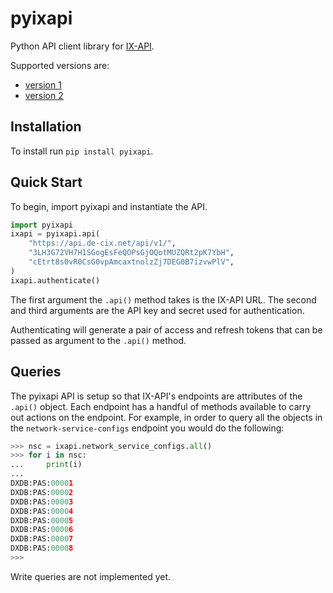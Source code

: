 # pyixapi

Python API client library for [IX-API](https://ix-api.net/).

Supported versions are:

* [version 1](https://docs.ix-api.net/v1/)
* [version 2](https://docs.ix-api.net/v2/)

## Installation

To install run `pip install pyixapi`.

## Quick Start

To begin, import pyixapi and instantiate the API.

```python
import pyixapi
ixapi = pyixapi.api(
    "https://api.de-cix.net/api/v1/",
    "3LH3G72VH7H1SGogEsFeQOPsGjOQotMUZQRt2pK7YbH",
    "cEtrt8s0vR0CsG0vpAmcaxtnolzZj7DEG0B7izvwPlV",
)
ixapi.authenticate()
```

The first argument the `.api()` method takes is the IX-API URL. The second and
third arguments are the API key and secret used for authentication.

Authenticating will generate a pair of access and refresh tokens that can be
passed as argument to the `.api()` method.


## Queries

The pyixapi API is setup so that IX-API's endpoints are attributes of the
`.api()` object. Each endpoint has a handful of methods available to carry out
actions on the endpoint. For example, in order to query all the objects in the
`network-service-configs` endpoint you would do the following:

```python
>>> nsc = ixapi.network_service_configs.all()
>>> for i in nsc:
...     print(i)
...
DXDB:PAS:00001
DXDB:PAS:00002
DXDB:PAS:00003
DXDB:PAS:00004
DXDB:PAS:00005
DXDB:PAS:00006
DXDB:PAS:00007
DXDB:PAS:00008
>>>
```

Write queries are not implemented yet.
